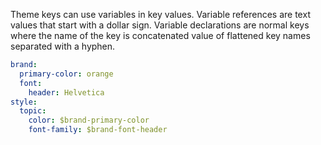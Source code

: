 Theme keys can use variables in key values. Variable references are text values that start with a dollar sign. Variable declarations are normal keys where the name of the key is concatenated value of flattened key names separated with a hyphen.

```yaml
brand:
  primary-color: orange
  font:
    header: Helvetica
style:
  topic:
    color: $brand-primary-color
    font-family: $brand-font-header
```
